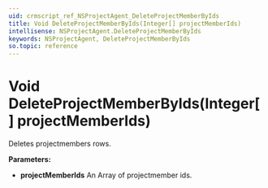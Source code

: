 ```yaml
---
uid: crmscript_ref_NSProjectAgent_DeleteProjectMemberByIds
title: Void DeleteProjectMemberByIds(Integer[] projectMemberIds)
intellisense: NSProjectAgent.DeleteProjectMemberByIds
keywords: NSProjectAgent, DeleteProjectMemberByIds
so.topic: reference
---
```


# Void DeleteProjectMemberByIds(Integer[] projectMemberIds)

Deletes projectmembers rows.

**Parameters:**
 - **projectMemberIds** An Array of projectmember ids.
